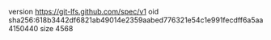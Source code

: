 version https://git-lfs.github.com/spec/v1
oid sha256:618b3442df6821ab49014e2359aabed776321e54c1e991fecdff6a5aa4150440
size 4568
